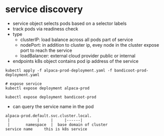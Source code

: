 # service discovery

- service object selects pods based on a selector labels
- track pods via readiness check
- type
  - clusterIP: load balance across all pods part of service
  - nodePort: in addition to cluster ip, evey node in the cluster expose port to reach the service
  - loadBalancer: external cloud provider public or internal
- endpoints k8s object contains pod ip address of the service 


```shell
kubectl apply -f alpaca-prod-deployment.yaml -f bandicoot-prod-deployment.yaml

# expose service
kubectl expose deployment alpaca-prod

kubectl expose deployment bandicoot-prod
```

- can query the service name in the pod
```text
alpaca-prod.default.svc.cluster.local.
 |            |     |     |------|
 |       namespace  |  base domain of cluster
service name     this is k8s service
```